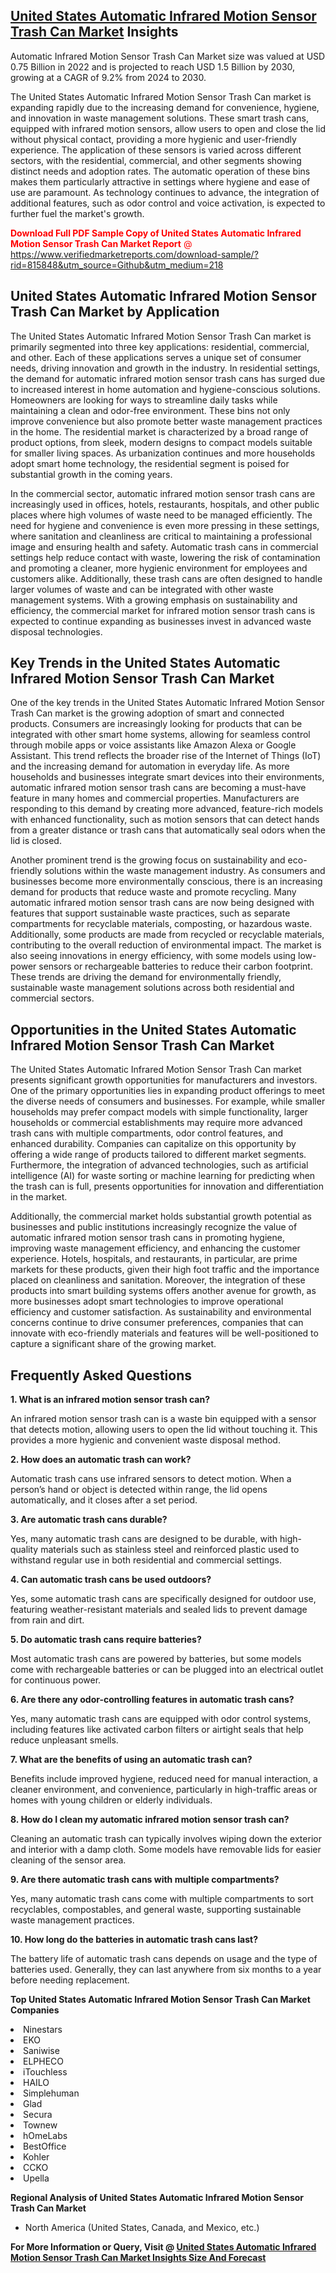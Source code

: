 <h2><a href="https://www.verifiedmarketreports.com/download-sample/?rid=815848&amp;utm_source=Github&amp;utm_medium=218" target="_blank">United States Automatic Infrared Motion Sensor Trash Can Market</a> Insights</h2><p>Automatic Infrared Motion Sensor Trash Can Market size was valued at USD 0.75 Billion in 2022 and is projected to reach USD 1.5 Billion by 2030, growing at a CAGR of 9.2% from 2024 to 2030.</p><p><p>The United States Automatic Infrared Motion Sensor Trash Can market is expanding rapidly due to the increasing demand for convenience, hygiene, and innovation in waste management solutions. These smart trash cans, equipped with infrared motion sensors, allow users to open and close the lid without physical contact, providing a more hygienic and user-friendly experience. The application of these sensors is varied across different sectors, with the residential, commercial, and other segments showing distinct needs and adoption rates. The automatic operation of these bins makes them particularly attractive in settings where hygiene and ease of use are paramount. As technology continues to advance, the integration of additional features, such as odor control and voice activation, is expected to further fuel the market's growth. <p><span class=""><span style="color: #ff0000;"><strong>Download Full PDF Sample Copy of United States Automatic Infrared Motion Sensor Trash Can Market Report</strong> @ </span><a href="https://www.verifiedmarketreports.com/download-sample/?rid=815848&amp;utm_source=Github&amp;utm_medium=218" target="_blank">https://www.verifiedmarketreports.com/download-sample/?rid=815848&amp;utm_source=Github&amp;utm_medium=218</a></span></p></p> <h2>United States Automatic Infrared Motion Sensor Trash Can Market by Application</h2> <p>The United States Automatic Infrared Motion Sensor Trash Can market is primarily segmented into three key applications: residential, commercial, and other. Each of these applications serves a unique set of consumer needs, driving innovation and growth in the industry. In residential settings, the demand for automatic infrared motion sensor trash cans has surged due to increased interest in home automation and hygiene-conscious solutions. Homeowners are looking for ways to streamline daily tasks while maintaining a clean and odor-free environment. These bins not only improve convenience but also promote better waste management practices in the home. The residential market is characterized by a broad range of product options, from sleek, modern designs to compact models suitable for smaller living spaces. As urbanization continues and more households adopt smart home technology, the residential segment is poised for substantial growth in the coming years.</p> <p>In the commercial sector, automatic infrared motion sensor trash cans are increasingly used in offices, hotels, restaurants, hospitals, and other public places where high volumes of waste need to be managed efficiently. The need for hygiene and convenience is even more pressing in these settings, where sanitation and cleanliness are critical to maintaining a professional image and ensuring health and safety. Automatic trash cans in commercial settings help reduce contact with waste, lowering the risk of contamination and promoting a cleaner, more hygienic environment for employees and customers alike. Additionally, these trash cans are often designed to handle larger volumes of waste and can be integrated with other waste management systems. With a growing emphasis on sustainability and efficiency, the commercial market for infrared motion sensor trash cans is expected to continue expanding as businesses invest in advanced waste disposal technologies.</p> <h2>Key Trends in the United States Automatic Infrared Motion Sensor Trash Can Market</h2> <p>One of the key trends in the United States Automatic Infrared Motion Sensor Trash Can market is the growing adoption of smart and connected products. Consumers are increasingly looking for products that can be integrated with other smart home systems, allowing for seamless control through mobile apps or voice assistants like Amazon Alexa or Google Assistant. This trend reflects the broader rise of the Internet of Things (IoT) and the increasing demand for automation in everyday life. As more households and businesses integrate smart devices into their environments, automatic infrared motion sensor trash cans are becoming a must-have feature in many homes and commercial properties. Manufacturers are responding to this demand by creating more advanced, feature-rich models with enhanced functionality, such as motion sensors that can detect hands from a greater distance or trash cans that automatically seal odors when the lid is closed.</p> <p>Another prominent trend is the growing focus on sustainability and eco-friendly solutions within the waste management industry. As consumers and businesses become more environmentally conscious, there is an increasing demand for products that reduce waste and promote recycling. Many automatic infrared motion sensor trash cans are now being designed with features that support sustainable waste practices, such as separate compartments for recyclable materials, composting, or hazardous waste. Additionally, some products are made from recycled or recyclable materials, contributing to the overall reduction of environmental impact. The market is also seeing innovations in energy efficiency, with some models using low-power sensors or rechargeable batteries to reduce their carbon footprint. These trends are driving the demand for environmentally friendly, sustainable waste management solutions across both residential and commercial sectors.</p> <h2>Opportunities in the United States Automatic Infrared Motion Sensor Trash Can Market</h2> <p>The United States Automatic Infrared Motion Sensor Trash Can market presents significant growth opportunities for manufacturers and investors. One of the primary opportunities lies in expanding product offerings to meet the diverse needs of consumers and businesses. For example, while smaller households may prefer compact models with simple functionality, larger households or commercial establishments may require more advanced trash cans with multiple compartments, odor control features, and enhanced durability. Companies can capitalize on this opportunity by offering a wide range of products tailored to different market segments. Furthermore, the integration of advanced technologies, such as artificial intelligence (AI) for waste sorting or machine learning for predicting when the trash can is full, presents opportunities for innovation and differentiation in the market.</p> <p>Additionally, the commercial market holds substantial growth potential as businesses and public institutions increasingly recognize the value of automatic infrared motion sensor trash cans in promoting hygiene, improving waste management efficiency, and enhancing the customer experience. Hotels, hospitals, and restaurants, in particular, are prime markets for these products, given their high foot traffic and the importance placed on cleanliness and sanitation. Moreover, the integration of these products into smart building systems offers another avenue for growth, as more businesses adopt smart technologies to improve operational efficiency and customer satisfaction. As sustainability and environmental concerns continue to drive consumer preferences, companies that can innovate with eco-friendly materials and features will be well-positioned to capture a significant share of the growing market.</p> <h2>Frequently Asked Questions</h2> <p><strong>1. What is an infrared motion sensor trash can?</strong></p> <p>An infrared motion sensor trash can is a waste bin equipped with a sensor that detects motion, allowing users to open the lid without touching it. This provides a more hygienic and convenient waste disposal method.</p> <p><strong>2. How does an automatic trash can work?</strong></p> <p>Automatic trash cans use infrared sensors to detect motion. When a person’s hand or object is detected within range, the lid opens automatically, and it closes after a set period.</p> <p><strong>3. Are automatic trash cans durable?</strong></p> <p>Yes, many automatic trash cans are designed to be durable, with high-quality materials such as stainless steel and reinforced plastic used to withstand regular use in both residential and commercial settings.</p> <p><strong>4. Can automatic trash cans be used outdoors?</strong></p> <p>Yes, some automatic trash cans are specifically designed for outdoor use, featuring weather-resistant materials and sealed lids to prevent damage from rain and dirt.</p> <p><strong>5. Do automatic trash cans require batteries?</strong></p> <p>Most automatic trash cans are powered by batteries, but some models come with rechargeable batteries or can be plugged into an electrical outlet for continuous power.</p> <p><strong>6. Are there any odor-controlling features in automatic trash cans?</strong></p> <p>Yes, many automatic trash cans are equipped with odor control systems, including features like activated carbon filters or airtight seals that help reduce unpleasant smells.</p> <p><strong>7. What are the benefits of using an automatic trash can?</strong></p> <p>Benefits include improved hygiene, reduced need for manual interaction, a cleaner environment, and convenience, particularly in high-traffic areas or homes with young children or elderly individuals.</p> <p><strong>8. How do I clean my automatic infrared motion sensor trash can?</strong></p> <p>Cleaning an automatic trash can typically involves wiping down the exterior and interior with a damp cloth. Some models have removable lids for easier cleaning of the sensor area.</p> <p><strong>9. Are there automatic trash cans with multiple compartments?</strong></p> <p>Yes, many automatic trash cans come with multiple compartments to sort recyclables, compostables, and general waste, supporting sustainable waste management practices.</p> <p><strong>10. How long do the batteries in automatic trash cans last?</strong></p> <p>The battery life of automatic trash cans depends on usage and the type of batteries used. Generally, they can last anywhere from six months to a year before needing replacement.</p> </p><p><strong>Top United States Automatic Infrared Motion Sensor Trash Can Market Companies</strong></p><div data-test-id=""><p><li>Ninestars</li><li> EKO</li><li> Saniwise</li><li> ELPHECO</li><li> iTouchless</li><li> HAILO</li><li> Simplehuman</li><li> Glad</li><li> Secura</li><li> Townew</li><li> hOmeLabs</li><li> BestOffice</li><li> Kohler</li><li> CCKO</li><li> Upella</li></p><div><strong>Regional Analysis of&nbsp;United States Automatic Infrared Motion Sensor Trash Can Market</strong></div><ul><li dir="ltr"><p dir="ltr">North America&nbsp;(United States, Canada, and Mexico, etc.)</p></li></ul><p><strong>For More Information or Query, Visit @&nbsp;</strong><strong><a href="https://www.verifiedmarketreports.com/product/automatic-infrared-motion-sensor-trash-can-market/?utm_source=Github&amp;utm_medium=218" target="_blank">United States Automatic Infrared Motion Sensor Trash Can Market Insights Size And Forecast</a></strong></p></div>
